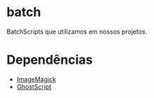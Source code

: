 batch
=====

BatchScripts que utilizamos em nossos projetos.

# Dependências

* [ImageMagick](http://www.imagemagick.org/script/binary-releases.php#windows)
* [GhostScript](http://www.ghostscript.com/download/gsdnld.html)